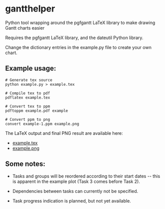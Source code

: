# gantthelper
Python tool wrapping around the pgfgantt LaTeX library to make drawing Gantt charts easier

Requires the pgfgantt LaTeX library, and the dateutil Python library.

Change the dictionary entries  in the example.py file to create your
own chart.

## Example usage:

    # Generate tex source
    python example.py > example.tex
    
    # Compile tex to pdf
    pdflatex example.tex
    
    # Convert tex to ppm
    pdftoppm example.pdf example
    
    # Convert ppm to png
    convert example-1.ppm example.png

The LaTeX output and final PNG result are available here:

- [example.tex](/example.tex)
- [example.png](/example.png)

## Some notes:

- Tasks and groups will be reordered according to their start dates -- this is
  apparent in the example plot (Task 3 comes before Task 2).
  
- Dependencies between tasks can currently not be specified.

- Task progress indication is planned, but not yet available.
